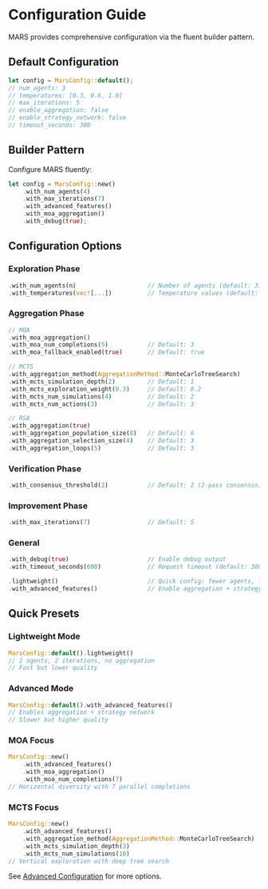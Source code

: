 # Configuration Guide

MARS provides comprehensive configuration via the fluent builder pattern.

## Default Configuration

```rust
let config = MarsConfig::default();
// num_agents: 3
// temperatures: [0.3, 0.6, 1.0]
// max_iterations: 5
// enable_aggregation: false
// enable_strategy_network: false
// timeout_seconds: 300
```

## Builder Pattern

Configure MARS fluently:

```rust
let config = MarsConfig::new()
    .with_num_agents(4)
    .with_max_iterations(7)
    .with_advanced_features()
    .with_moa_aggregation()
    .with_debug(true);
```

## Configuration Options

### Exploration Phase

```rust
.with_num_agents(n)                    // Number of agents (default: 3)
.with_temperatures(vec![...])          // Temperature values (default: [0.3, 0.6, 1.0])
```

### Aggregation Phase

```rust
// MOA
.with_moa_aggregation()
.with_moa_num_completions(5)           // Default: 3
.with_moa_fallback_enabled(true)       // Default: true

// MCTS
.with_aggregation_method(AggregationMethod::MonteCarloTreeSearch)
.with_mcts_simulation_depth(2)         // Default: 1
.with_mcts_exploration_weight(0.3)     // Default: 0.2
.with_mcts_num_simulations(4)          // Default: 2
.with_mcts_num_actions(3)              // Default: 3

// RSA
.with_aggregation(true)
.with_aggregation_population_size(8)   // Default: 6
.with_aggregation_selection_size(4)    // Default: 3
.with_aggregation_loops(5)             // Default: 3
```

### Verification Phase

```rust
.with_consensus_threshold(2)           // Default: 2 (2-pass consensus)
```

### Improvement Phase

```rust
.with_max_iterations(7)                // Default: 5
```

### General

```rust
.with_debug(true)                      // Enable debug output
.with_timeout_seconds(600)             // Request timeout (default: 300)

.lightweight()                         // Quick config: fewer agents, fewer iterations
.with_advanced_features()              // Enable aggregation + strategy network
```

## Quick Presets

### Lightweight Mode

```rust
MarsConfig::default().lightweight()
// 2 agents, 2 iterations, no aggregation
// Fast but lower quality
```

### Advanced Mode

```rust
MarsConfig::default().with_advanced_features()
// Enables aggregation + strategy network
// Slower but higher quality
```

### MOA Focus

```rust
MarsConfig::new()
    .with_advanced_features()
    .with_moa_aggregation()
    .with_moa_num_completions(7)
// Horizontal diversity with 7 parallel completions
```

### MCTS Focus

```rust
MarsConfig::new()
    .with_advanced_features()
    .with_aggregation_method(AggregationMethod::MonteCarloTreeSearch)
    .with_mcts_simulation_depth(3)
    .with_mcts_num_simulations(10)
// Vertical exploration with deep tree search
```

See [Advanced Configuration](advanced.md) for more options.
